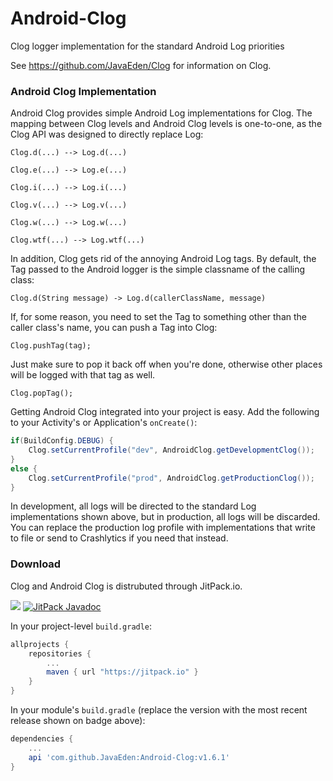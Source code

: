 # Android-Clog
Clog logger implementation for the standard Android Log priorities

See https://github.com/JavaEden/Clog for information on Clog.

### Android Clog Implementation

Android Clog provides simple Android Log implementations for Clog. The mapping between Clog levels and Android Clog levels is one-to-one, as the Clog API was designed to directly replace Log:

`Clog.d(...) --> Log.d(...)`

`Clog.e(...) --> Log.e(...)`

`Clog.i(...) --> Log.i(...)`

`Clog.v(...) --> Log.v(...)`

`Clog.w(...) --> Log.w(...)`

`Clog.wtf(...) --> Log.wtf(...)`

In addition, Clog gets rid of the annoying Android Log tags. By default, the Tag passed to the Android logger is the simple classname of the calling class:

```
Clog.d(String message) -> Log.d(callerClassName, message)
```

If, for some reason, you need to set the Tag to something other than the caller class's name, you can push a Tag into Clog:

```
Clog.pushTag(tag);
```

Just make sure to pop it back off when you're done, otherwise other places will be logged with that tag as well.

```
Clog.popTag();
```

Getting Android Clog integrated into your project is easy. Add the following to your Activity's or Application's `onCreate()`:

```java
if(BuildConfig.DEBUG) {
    Clog.setCurrentProfile("dev", AndroidClog.getDevelopmentClog());
}
else {
    Clog.setCurrentProfile("prod", AndroidClog.getProductionClog());
}
```

In development, all logs will be directed to the standard Log implementations shown above, but in production, all logs will be discarded. You can replace the production log profile with implementations that write to file or send to Crashlytics if you need that instead.

### Download
Clog and Android Clog is distrubuted through JitPack.io.

[![](https://jitpack.io/v/JavaEden/Android-Clog.svg)](https://jitpack.io/#JavaEden/Android-Clog)
[![JitPack Javadoc](https://img.shields.io/github/tag/JavaEden/Clog.svg?maxAge=2592000&label=javadoc)](https://jitpack.io/com/github/JavaEden/Clog/v1.6.1/javadoc/)

In your project-level `build.gradle`:

```groovy
allprojects {
    repositories {
        ...
        maven { url "https://jitpack.io" }
    }
}
```

In your module's `build.gradle` (replace the version with the most recent release shown on badge above):
```groovy
dependencies {
    ...
    api 'com.github.JavaEden:Android-Clog:v1.6.1'
}
```
